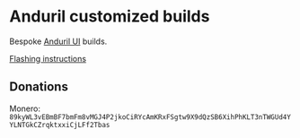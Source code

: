 # Anduril customized builds

Bespoke [Anduril UI](https://ivanthinking.net/tags/anduril-ui/) builds.


[Flashing instructions](https://ivanthinking.net/thoughts/emisar-d4v2-flashing-anduril-macos/)

## Donations

Monero: `89kyWL3vEBmBF7bmFm8vMGJ4P2jkoCiRYcAmKRxFSgtw9X9dQzSB6XihPhKLT3nTWGUd4YYLNTGkCZrqktxxiCjLFf2Tbas`